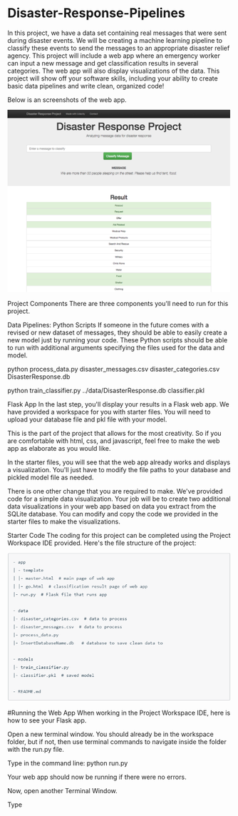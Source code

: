 # Disaster-Response-Pipelines
In this project, we have a data set containing real messages that were sent during disaster events. We will be creating a machine learning pipeline to classify these events to send the messages to an appropriate disaster relief agency.
This project will include a web app where an emergency worker can input a new message and get classification results in several categories. The web app will also display visualizations of the data. This project will show off your software skills, including your ability to create basic data pipelines and write clean, organized code!

Below is an screenshots of the web app.

<img src="/doc/disaster-response-project2.png" width="500">

Project Components
There are three components you'll need to run for this project.

Data Pipelines: Python Scripts
If someone in the future comes with a revised or new dataset of messages, they should be able to easily create a new model just by running your code. These Python scripts should be able to run with additional arguments specifying the files used for the data and model.

python process_data.py disaster_messages.csv disaster_categories.csv DisasterResponse.db

python train_classifier.py ../data/DisasterResponse.db classifier.pkl

Flask App
In the last step, you'll display your results in a Flask web app. We have provided a workspace for you with starter files. You will need to upload your database file and pkl file with your model.

This is the part of the project that allows for the most creativity. So if you are comfortable with html, css, and javascript, feel free to make the web app as elaborate as you would like.

In the starter files, you will see that the web app already works and displays a visualization. You'll just have to modify the file paths to your database and pickled model file as needed.

There is one other change that you are required to make. We've provided code for a simple data visualization. Your job will be to create two additional data visualizations in your web app based on data you extract from the SQLite database. You can modify and copy the code we provided in the starter files to make the visualizations.

Starter Code
The coding for this project can be completed using the Project Workspace IDE provided. Here's the file structure of the project:
 
<img src="/doc/config1.png" width="500">

#Running the Web App
When working in the Project Workspace IDE, here is how to see your Flask app.

Open a new terminal window. You should already be in the workspace folder, but if not, then use terminal commands to navigate inside the folder with the run.py file.

Type in the command line:
python run.py

Your web app should now be running if there were no errors.

Now, open another Terminal Window.

Type







